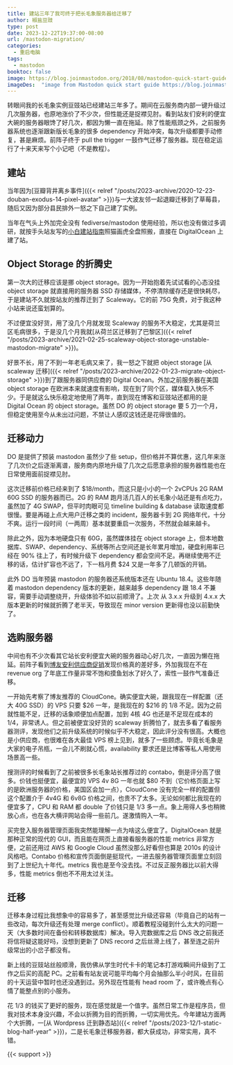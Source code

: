 ```yaml
---
title: 建站三年了我可终于把长毛象服务器给迁移了
author: 椒盐豆豉
type: post
date: 2023-12-22T19:37:00-08:00
url: /mastodon-migration/
categories:
  - 重启电脑
tags:
  - mastodon
booktoc: false
image: https://blog.joinmastodon.org/2018/08/mastodon-quick-start-guide/vlcsnap-2018-08-27-16h43m11s127.png
imageDes:  "image from Mastodon quick start guide https://blog.joinmastodon.org/2018/08/mastodon-quick-start-guide/"
---
```


转眼间我的长毛象实例豆豉站已经建站三年多了。期间在云服务商内部一键升级过几次服务器，也原地涨价了不少次，但性能还是捉襟见肘。看到站友们安利的便宜大碗的服务器眼馋了好几次，都因为懒一直在拖延。除了性能瓶颈之外，之前服务器系统也逐渐跟新版长毛象的很多 dependency 开始冲突，每次升级都要手动修复，甚是麻烦。前阵子终于 pull the trigger 一鼓作气迁移了服务器。现在稳定运行了十来天来写个小记吧（不是教程）。

<!--more-->

## 建站
当年因为[豆瓣背井离乡事件]({{< relref "/posts/2023-archive/2020-12-23-douban-exodus-14-pixel-avatar" >}})与一大波友邻一起退瓣迁移到了草莓县，随后又因为部分县民排外一怒之下自己建了实例。

当年在气头上外加完全没有 fediverse/mastodon 使用经验，所以也没有做过多调研，就按手头站友写的[小白建站指南](https://pullopen.github.io/%E5%9F%BA%E7%A1%80%E6%90%AD%E5%BB%BA/2020/07/19/How-to-build-a-mastodon-instance.html?utm_source=blog.douchi.space)照猫画虎全盘照搬，直接在 DigitalOcean 上建了站。

## Object Storage 的折腾史
第一次大的迁移应该是挪 object storage。因为一开始抱着先试试看的心态没挂 object storage 就直接用的服务器 SSD 存储媒体，不停清除缓存还是很快耗尽，于是建站不久就按站友的推荐迁到了 Scaleway。它的前 75G 免费，对于我这种小站来说还蛮划算的。

不过便宜没好货，用了没几个月就发现 Scaleway 的服务不大稳定，尤其是荷兰区毛病很多，于是没几个月我就[从荷兰区迁移到了巴黎区]({{< relref "/posts/2023-archive/2021-02-25-scaleway-object-storage-unstable-mastodon-migrate" >}})。

好景不长，用了不到一年老毛病又来了，我一怒之下就把 object storage [从 scaleway 迁移]({{< relref "/posts/2023-archive/2022-01-23-migrate-object-storage" >}})到了跟服务器同供应商的 Digital Ocean。外加之前服务器在美国 object storage 在欧洲本来就速度有影响，现在到了同个区，媒体载入快乐不少。于是就这么快乐稳定地使用了两年，直到现在博客和豆豉站还都用的是 Digital Ocean 的 object storage。虽然 DO 的 object storage 要 5 刀一个月，但稳定使用至今从未出过问题，不禁让人感叹这钱还是花得很值的。

## 迁移动力
DO 是提供了预装 mastodon 虽然少了些 setup，但价格并不算优惠，这几年来涨了几次价之后逐渐离谱，服务商内原地升级了几次之后愿意承担的服务器性能也在日常使用面前捉襟见肘。

这次迁移前价格已经来到了 $18/month，而这只是小小的一个 2vCPUs 2G RAM 60G SSD 的服务器而已。2G 的 RAM 跑月活几百人的长毛象小站还是有点吃力，虽然加了 4G SWAP，但平时肉眼可见 timeline building & database 读取速度都很慢。要是再碰上点大用户迁移之类的 incident，服务器卡到 2G 网络年代，十分不爽。运行一段时间（一两周）基本就要重启一次服务，不然就会越来越卡。

除此之外，因为本地硬盘只有 60G，虽然媒体挂在 object storage 上，但本地数据库、SWAP、dependency、系统等所占空间还是长年累月增加，硬盘利用率已经在 90% 往上了，有时候升级下 dependency 都会空间不足。再继续使用不迁移的话，估计扩容也不远了，下一档月费 $24 又是一年多了几顿饭的开销。

此外 DO 当年预装 mastodon 的服务器还系统版本还在 Ubuntu 18.4。这些年随着 mastodon dependency 版本的更新，越来越多 dependency 跟 18.4 不兼容，需要手动调整绕开，升级体验不如以前顺滑了。上次 从 3.x.x 升级到 4.x.x 大版本更新的时候就折腾了老半天，导致现在 minor version 更新得也没以前勤快了。

## 选购服务器
中间也有不少次看其它站长安利便宜大碗的服务器动心好几次，一直因为懒在拖延。前阵子看到[博友安利供应商促销](https://t.me/FindBlog/352)发现价格真的差好多，外加我现在不在 revenue org 了年底工作量非常不饱和摸鱼划水了好久了，索性一鼓作气准备迁移。

一开始先考察了博友推荐的 CloudCone。确实便宜大碗，跟我现在一样配置（还大 40G SSD）的 VPS 只要 $26 一年，是我现在的 $216 的 1/8 不足。因为之前就性能不足，迁移的话象顺便加点配置，加到 4核 4G 也还是不足现在成本的 1/4，非常诱人。但之前被便宜没好货的 scaleway 折腾怕了，就去多看了看服务器测评，发现他们之前升级系统的时候似乎不大稳定，因此评分没有很高。大概也是小供应商，也很难在各大最佳 VPS 榜上见到，就多了一些顾虑。毕竟长毛象是大家的电子吊瓶，一会儿不刷就心慌，availability 要求还是比博客等私人用使用场景高一些。

搜测评的时候看到了之前被很多长毛象站长推荐过的 contabo，倒是评分高了很多。价钱也挺便宜，最便宜的 VPS 4v 8G 一年也就 $80 不到（它价格页面上写的是欧洲服务器的价格，美国区会加一点），CloudCone 没有完全一样的配置但这个配置介于 4v4G 和 6v8G 价格之间，也贵不了太多。无论如何都比我现在的便宜多了，CPU 和 RAM 都 double 了价钱只是 1/3 多一点。象上用得人多也稍微放心点，也在各大横评网站会得一些前几。遂激情购入一年。

买完登入服务器管理页面我突然能理解一点为啥这么便宜了。DigitalOcean 就是那种正常的现代的 GUI，而且能在网页上直接看服务器的性能 metrics 非常方便，之前还用过 AWS 和 Google Cloud 虽然没那么好看但也算是 2010s 的设计风格吧。Contabo 价格和宣传页面倒是挺现代，一进去服务器管理页面里立刻回到了上世纪九十年代。metrics 我也是至今没去找。不过反正服务器比以前大得多，性能 metrics 倒也不不用太过关注。

## 迁移
迁移本身过程比我想象中的容易多了，甚至感觉比升级还容易（毕竟自己的站有一些改动，每次升级还有处理 merge conflict）。顺着教程没碰到什么太大的问题一天（大多数时间在备份和转移数据库）解决。导入完数据库之后 DNS 改之前我还将信将疑这能好吗，没想到更新了 DNS record 之后丝滑上线了，甚至连之前升级常出的小岔子都没有。

新上线的豆豉站丝般顺滑，我仿佛从学生时代卡卡的笔记本打游戏瞬间升级到了工作之后买的高配 PC。之前看有站友说可能平均每个月会抽那么半小时风，在目前的十天运营中暂时也还没遇到过。另外现在性能有 head room 了，或许晚点有心情了能整点别的小服务。

花 1/3 的钱买了更好的服务，现在感觉就是一个值字。虽然日常工作是程序员，但我对技术本身没兴趣，不会以折腾为目的而折腾，一切实用优先。今年建站方面两个大折腾，一[从 Wordpress 迁到静态站]({{< relref "/posts/2023-12/1-static-blog-half-year" >}})，二是长毛象迁移服务器，都大获成功，非常实用，真不错。


{{< support >}}